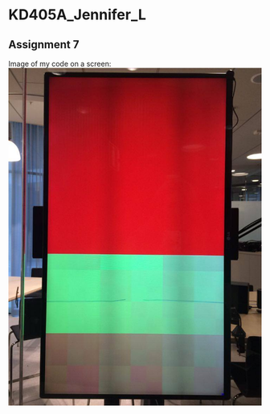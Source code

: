 # KD405A_Jennifer_L


## Assignment 7

Image of my code on a screen:
![Screen](https://raw.githubusercontent.com/jenniferlarsson/KD405A_Jennifer_L/master/screen.jpg)
